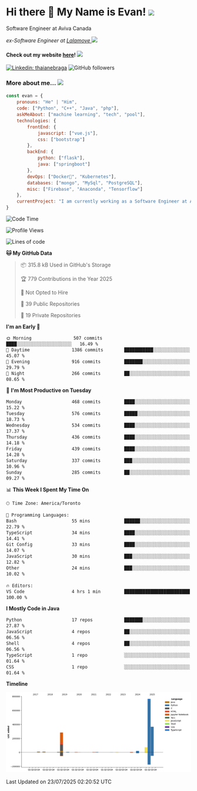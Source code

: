<h1>Hi there 👋 My Name is Evan!   <img src="https://media.giphy.com/media/10GN73YGycPXQk/giphy.gif" width=50></h1>

<p> Software Engineer at Aviva Canada </p>

<p><em>ex-Software Engineer at <a href="https://www.lalamove.com/hongkong/zh/home">Lalamove </a><img src="https://media.giphy.com/media/HMSLfCl5BsXoQ/giphy.gif" width="60">
</em></p>

<h4>Check out my website <a href="https://hoyeechan.com/">here</a>! <img src="https://media.giphy.com/media/cuPm4p4pClZVC/giphy.gif" width=50></h4>

[![Linkedin: thaianebraga](https://img.shields.io/badge/-Evan-blue?style=flat-square&logo=Linkedin&logoColor=white&link=https://www.linkedin.com/in/ho-yee-chan/)](https://www.linkedin.com/in/ho-yee-chan/)
![GitHub followers](https://img.shields.io/github/followers/hyc121110?label=Follow&style=social)

<!--
**hyc121110/hyc121110** is a ✨ _special_ ✨ repository because its `README.md` (this file) appears on your GitHub profile.

Here are some ideas to get you started:

- 🔭 I’m currently working on ...
- 🌱 I’m currently learning ...
- 👯 I’m looking to collaborate on ...
- 🤔 I’m looking for help with ...
- 💬 Ask me about ...
- 📫 How to reach me: ...
- 😄 Pronouns: ...
- ⚡ Fun fact: ...
-->

<h3> More about me... <img src="https://media.giphy.com/media/Q94xQWspTUkShljj8P/giphy.gif" width=50> </h3>


```javascript
const evan = {
    pronouns: "He" | "Him",
    code: ["Python", "C++", "Java", "php"],
    askMeAbout: ["machine learning", "tech", "pool"],
    technologies: {
        frontEnd: {
            javascript: ["vue.js"],
            css: ["bootstrap"]
        },
        backEnd: {
            python: ["flask"],
            java: ["springboot"]
        },
        devOps: ["Docker🐳", "Kubernetes"],
        databases: ["mongo", "MySql", "PostgreSQL"],
        misc: ["Firebase", "Anaconda", "Tensorflow"]
    },
    currentProject: "I am currently working as a Software Engineer at Aviva Canada",
}
```


<!--START_SECTION:waka-->
![Code Time](http://img.shields.io/badge/Code%20Time-218%20hrs%2037%20mins-blue)

![Profile Views](http://img.shields.io/badge/Profile%20Views-0-blue)

![Lines of code](https://img.shields.io/badge/From%20Hello%20World%20I%27ve%20Written-1.6%20million%20lines%20of%20code-blue)

**🐱 My GitHub Data** 

> 📦 315.8 kB Used in GitHub's Storage 
 > 
> 🏆 779 Contributions in the Year 2025
 > 
> 🚫 Not Opted to Hire
 > 
> 📜 39 Public Repositories 
 > 
> 🔑 19 Private Repositories 
 > 
**I'm an Early 🐤** 

```text
🌞 Morning                507 commits         ████░░░░░░░░░░░░░░░░░░░░░   16.49 % 
🌆 Daytime                1386 commits        ███████████░░░░░░░░░░░░░░   45.07 % 
🌃 Evening                916 commits         ███████░░░░░░░░░░░░░░░░░░   29.79 % 
🌙 Night                  266 commits         ██░░░░░░░░░░░░░░░░░░░░░░░   08.65 % 
```
📅 **I'm Most Productive on Tuesday** 

```text
Monday                   468 commits         ████░░░░░░░░░░░░░░░░░░░░░   15.22 % 
Tuesday                  576 commits         █████░░░░░░░░░░░░░░░░░░░░   18.73 % 
Wednesday                534 commits         ████░░░░░░░░░░░░░░░░░░░░░   17.37 % 
Thursday                 436 commits         ████░░░░░░░░░░░░░░░░░░░░░   14.18 % 
Friday                   439 commits         ████░░░░░░░░░░░░░░░░░░░░░   14.28 % 
Saturday                 337 commits         ███░░░░░░░░░░░░░░░░░░░░░░   10.96 % 
Sunday                   285 commits         ██░░░░░░░░░░░░░░░░░░░░░░░   09.27 % 
```


📊 **This Week I Spent My Time On** 

```text
🕑︎ Time Zone: America/Toronto

💬 Programming Languages: 
Bash                     55 mins             ██████░░░░░░░░░░░░░░░░░░░   22.79 % 
TypeScript               34 mins             ████░░░░░░░░░░░░░░░░░░░░░   14.41 % 
Git Config               33 mins             ████░░░░░░░░░░░░░░░░░░░░░   14.07 % 
JavaScript               30 mins             ███░░░░░░░░░░░░░░░░░░░░░░   12.82 % 
Other                    24 mins             ███░░░░░░░░░░░░░░░░░░░░░░   10.02 % 

🔥 Editors: 
VS Code                  4 hrs 1 min         █████████████████████████   100.00 % 
```

**I Mostly Code in Java** 

```text
Python                   17 repos            ███████░░░░░░░░░░░░░░░░░░   27.87 % 
JavaScript               4 repos             ██░░░░░░░░░░░░░░░░░░░░░░░   06.56 % 
Shell                    4 repos             ██░░░░░░░░░░░░░░░░░░░░░░░   06.56 % 
TypeScript               1 repo              ░░░░░░░░░░░░░░░░░░░░░░░░░   01.64 % 
CSS                      1 repo              ░░░░░░░░░░░░░░░░░░░░░░░░░   01.64 % 
```



**Timeline**

![Lines of Code chart](https://raw.githubusercontent.com/hyc121110/hyc121110/master/assets/bar_graph.png)


 Last Updated on 23/07/2025 02:20:52 UTC
<!--END_SECTION:waka-->
